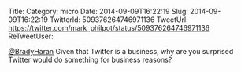 Title: 
Category: micro
Date: 2014-09-09T16:22:19
Slug: 2014-09-09T16:22:19
TwitterId: 509376264746971136
TweetUrl: https://twitter.com/mark_philpot/status/509376264746971136
ReTweetUser: 

[@BradyHaran](https://twitter.com/BradyHaran) Given that Twitter is a business, why are you surprised Twitter would do something for business reasons?